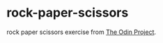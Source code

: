 # rock-paper-scissors

rock paper scissors exercise from [The Odin Project](https://www.theodinproject.com/).
